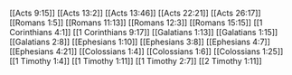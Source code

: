 [[Acts 9:15]]
[[Acts 13:2]]
[[Acts 13:46]]
[[Acts 22:21]]
[[Acts 26:17]]
[[Romans 1:5]]
[[Romans 11:13]]
[[Romans 12:3]]
[[Romans 15:15]]
[[1 Corinthians 4:1]]
[[1 Corinthians 9:17]]
[[Galatians 1:13]]
[[Galatians 1:15]]
[[Galatians 2:8]]
[[Ephesians 1:10]]
[[Ephesians 3:8]]
[[Ephesians 4:7]]
[[Ephesians 4:21]]
[[Colossians 1:4]]
[[Colossians 1:6]]
[[Colossians 1:25]]
[[1 Timothy 1:4]]
[[1 Timothy 1:11]]
[[1 Timothy 2:7]]
[[2 Timothy 1:11]]
